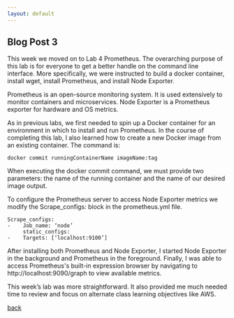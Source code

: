 ```yaml
---
layout: default
---
```


## Blog Post 3



This week we moved on to Lab 4 Prometheus. The overarching purpose of this lab is for everyone to get a better handle on the command line interface. More specifically, we were instructed to build a docker container, install wget, install Prometheus, and install Node Exporter. 

Prometheus is an open-source monitoring system. It is used extensively to monitor containers and microservices. Node Exporter is a Prometheus exporter for hardware and OS metrics.

As in previous labs, we first needed to spin up a Docker container for an environment in which to install and run Prometheus. In the course of completing this lab, I also learned how to create a new Docker image from an existing container. The command is:

    docker commit runningContainerName imageName:tag

When executing the docker commit command, we must provide two parameters: the name of the running container and the name of our desired image output.

To configure the Prometheus server to access Node Exporter metrics we modify the Scrape_configs: block in the prometheus.yml file.

    Scrape_configs:
    -    Job_name: ‘node’
         static_configs:
    -    Targets: [‘localhost:9100’]

After installing both Prometheus and Node Exporter, I started Node Exporter in the background and Prometheus in the foreground. Finally, I was able to access Prometheus's built-in expression browser by navigating to http://localhost:9090/graph to view available metrics.

This week’s lab was more straightforward. It also provided me much needed time to review and focus on alternate class learning objectives like AWS.



[back](../blog.html)
